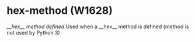 # hex-method (W1628)

*\_\_hex\_\_ method defined* Used when a \_\_hex\_\_ method is defined
(method is not used by Python 3)

